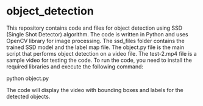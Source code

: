 # object_detection
This repository contains code and files for object detection using SSD (Single Shot Detector) algorithm. The code is written in Python and uses OpenCV library for image processing. The ssd_files folder contains the trained SSD model and the label map file. The object.py file is the main script that performs object detection on a video file. The test-2.mp4 file is a sample video for testing the code. To run the code, you need to install the required libraries and execute the following command:

python object.py

The code will display the video with bounding boxes and labels for the detected objects. 
